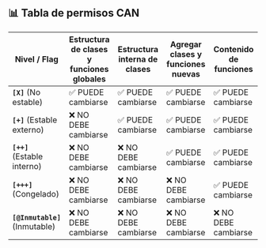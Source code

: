 ## 📊 Tabla de permisos CAN

| Nivel / Flag                   | Estructura de clases y funciones globales | Estructura interna de clases | Agregar clases y funciones nuevas | Contenido de funciones |
| ------------------------------ | ----------------------------------------- | ---------------------------- | --------------------------------- | ---------------------- |
| **`[X]`** (No estable)         | ✅ PUEDE cambiarse                         | ✅ PUEDE cambiarse            | ✅ PUEDE cambiarse                 | ✅ PUEDE cambiarse      |
| **`[+]`** (Estable externo)    | ❌ NO DEBE cambiarse                       | ✅ PUEDE cambiarse            | ✅ PUEDE cambiarse                 | ✅ PUEDE cambiarse      |
| **`[++]`** (Estable interno)   | ❌ NO DEBE cambiarse                       | ❌ NO DEBE cambiarse          | ✅ PUEDE cambiarse                 | ✅ PUEDE cambiarse      |
| **`[+++]`** (Congelado)        | ❌ NO DEBE cambiarse                       | ❌ NO DEBE cambiarse          | ❌ NO DEBE cambiarse               | ✅ PUEDE cambiarse      |
| **`[@Inmutable]`** (Inmutable) | ❌ NO DEBE cambiarse                       | ❌ NO DEBE cambiarse          | ❌ NO DEBE cambiarse               | ❌ NO DEBE cambiarse    |
